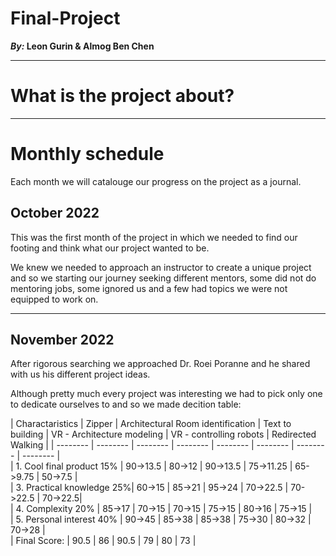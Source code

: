 # Final-Project
**_By:_ Leon Gurin & Almog Ben Chen**

___

# What is the project about?

___
# Monthly schedule
Each month we will catalouge our progress on the project as a journal.

## October 2022

This was the first month of the project in which we needed to find our footing and think what our project wanted to be.

We knew we needed to approach an instructor to create a unique project and so we starting our journey seeking different mentors, some did not do mentoring jobs, some ignored us and a few had topics we were not equipped to work on.

___

## November 2022

After rigorous searching we approached Dr. Roei Poranne and he shared with us his different project ideas.

Although pretty much every project was interesting we had to pick only one to dedicate ourselves to and so we made decition table:

| Charactaristics | Zipper | Architectural Room identification | Text to building | VR - Architecture modeling | VR - controlling robots | Redirected Walking |
 | -------- | -------- | -------- | -------- | -------- | -------- | -------- | -------- |  
 | 1. Cool final product 15% | 90->13.5 | 80->12 | 90->13.5 | 75->11.25 | 65->9.75 | 50->7.5 |  
 | 3. Practical knowledge 25%| 60->15   | 85->21 | 95->24   | 70->22.5  | 70->22.5 | 70->22.5|  
 | 4. Complexity 20%         | 85->17   | 70->15 | 70->15   | 75->15    | 80->16   | 75->15  |  
 | 5. Personal interest 40%  | 90->45   | 85->38 | 85->38   | 75->30    | 80->32   | 70->28  |  
 | Final Score:              | 90.5     | 86     | 90.5     | 79        | 80       | 73      |
